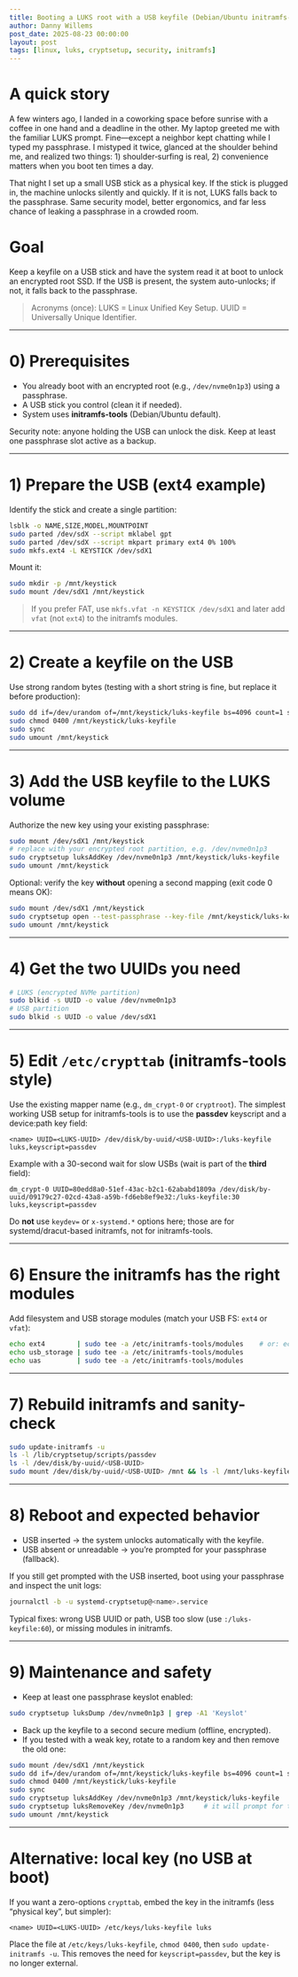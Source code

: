 ```yaml
---
title: Booting a LUKS root with a USB keyfile (Debian/Ubuntu initramfs-tools)
author: Danny Willems
post_date: 2025-08-23 00:00:00
layout: post
tags: [linux, luks, cryptsetup, security, initramfs]
---
```


# A quick story

A few winters ago, I landed in a coworking space before sunrise with a coffee in one hand and a deadline in the other. My laptop greeted me with the familiar LUKS prompt. Fine—except a neighbor kept chatting while I typed my passphrase. I mistyped it twice, glanced at the shoulder behind me, and realized two things: 1) shoulder‑surfing is real, 2) convenience matters when you boot ten times a day.

That night I set up a small USB stick as a physical key. If the stick is plugged in, the machine unlocks silently and quickly. If it is not, LUKS falls back to the passphrase. Same security model, better ergonomics, and far less chance of leaking a passphrase in a crowded room.

# Goal
Keep a keyfile on a USB stick and have the system read it at boot to unlock an encrypted root SSD. If the USB is present, the system auto-unlocks; if not, it falls back to the passphrase.

> Acronyms (once): LUKS = Linux Unified Key Setup. UUID = Universally Unique Identifier.

---

# 0) Prerequisites
- You already boot with an encrypted root (e.g., `/dev/nvme0n1p3`) using a passphrase.
- A USB stick you control (clean it if needed).
- System uses **initramfs-tools** (Debian/Ubuntu default).

Security note: anyone holding the USB can unlock the disk. Keep at least one passphrase slot active as a backup.

---

# 1) Prepare the USB (ext4 example)
Identify the stick and create a single partition:
```bash
lsblk -o NAME,SIZE,MODEL,MOUNTPOINT
sudo parted /dev/sdX --script mklabel gpt
sudo parted /dev/sdX --script mkpart primary ext4 0% 100%
sudo mkfs.ext4 -L KEYSTICK /dev/sdX1
```
Mount it:
```bash
sudo mkdir -p /mnt/keystick
sudo mount /dev/sdX1 /mnt/keystick
```

> If you prefer FAT, use `mkfs.vfat -n KEYSTICK /dev/sdX1` and later add `vfat` (not `ext4`) to the initramfs modules.

---

# 2) Create a keyfile on the USB
Use strong random bytes (testing with a short string is fine, but replace it before production):
```bash
sudo dd if=/dev/urandom of=/mnt/keystick/luks-keyfile bs=4096 count=1 status=none
sudo chmod 0400 /mnt/keystick/luks-keyfile
sudo sync
sudo umount /mnt/keystick
```

---

# 3) Add the USB keyfile to the LUKS volume
Authorize the new key using your existing passphrase:
```bash
sudo mount /dev/sdX1 /mnt/keystick
# replace with your encrypted root partition, e.g. /dev/nvme0n1p3
sudo cryptsetup luksAddKey /dev/nvme0n1p3 /mnt/keystick/luks-keyfile
sudo umount /mnt/keystick
```

Optional: verify the key **without** opening a second mapping (exit code 0 means OK):
```bash
sudo mount /dev/sdX1 /mnt/keystick
sudo cryptsetup open --test-passphrase --key-file /mnt/keystick/luks-keyfile /dev/nvme0n1p3
sudo umount /mnt/keystick
```

---

# 4) Get the two UUIDs you need
```bash
# LUKS (encrypted NVMe partition)
sudo blkid -s UUID -o value /dev/nvme0n1p3
# USB partition
sudo blkid -s UUID -o value /dev/sdX1
```

---

# 5) Edit `/etc/crypttab` (initramfs-tools style)
Use the existing mapper name (e.g., `dm_crypt-0` or `cryptroot`). The simplest working USB setup for initramfs-tools is to use the **passdev** keyscript and a device:path key field:
```
<name> UUID=<LUKS-UUID> /dev/disk/by-uuid/<USB-UUID>:/luks-keyfile luks,keyscript=passdev
```
Example with a 30-second wait for slow USBs (wait is part of the **third** field):
```
dm_crypt-0 UUID=80edd8a0-51ef-43ac-b2c1-62ababd1809a /dev/disk/by-uuid/09179c27-02cd-43a8-a59b-fd6eb8ef9e32:/luks-keyfile:30 luks,keyscript=passdev
```
Do **not** use `keydev=` or `x-systemd.*` options here; those are for systemd/dracut-based initramfs, not for initramfs-tools.

---

# 6) Ensure the initramfs has the right modules
Add filesystem and USB storage modules (match your USB FS: `ext4` or `vfat`):
```bash
echo ext4        | sudo tee -a /etc/initramfs-tools/modules    # or: echo vfat | sudo tee -a ...
echo usb_storage | sudo tee -a /etc/initramfs-tools/modules
echo uas         | sudo tee -a /etc/initramfs-tools/modules
```

---

# 7) Rebuild initramfs and sanity-check
```bash
sudo update-initramfs -u
ls -l /lib/cryptsetup/scripts/passdev
ls -l /dev/disk/by-uuid/<USB-UUID>
sudo mount /dev/disk/by-uuid/<USB-UUID> /mnt && ls -l /mnt/luks-keyfile && sudo umount /mnt
```

---

# 8) Reboot and expected behavior
- USB inserted → the system unlocks automatically with the keyfile.
- USB absent or unreadable → you’re prompted for your passphrase (fallback).

If you still get prompted with the USB inserted, boot using your passphrase and inspect the unit logs:
```bash
journalctl -b -u systemd-cryptsetup@<name>.service
```
Typical fixes: wrong USB UUID or path, USB too slow (use `:/luks-keyfile:60`), or missing modules in initramfs.

---

# 9) Maintenance and safety
- Keep at least one passphrase keyslot enabled:
```bash
sudo cryptsetup luksDump /dev/nvme0n1p3 | grep -A1 'Keyslot'
```
- Back up the keyfile to a second secure medium (offline, encrypted).
- If you tested with a weak key, rotate to a random key and then remove the old one:
```bash
sudo mount /dev/sdX1 /mnt/keystick
sudo dd if=/dev/urandom of=/mnt/keystick/luks-keyfile bs=4096 count=1 status=none
sudo chmod 0400 /mnt/keystick/luks-keyfile
sudo sync
sudo cryptsetup luksAddKey /dev/nvme0n1p3 /mnt/keystick/luks-keyfile
sudo cryptsetup luksRemoveKey /dev/nvme0n1p3     # it will prompt for the old key or passphrase
sudo umount /mnt/keystick
```

---

# Alternative: local key (no USB at boot)
If you want a zero-options `crypttab`, embed the key in the initramfs (less “physical key”, but simpler):
```
<name> UUID=<LUKS-UUID> /etc/keys/luks-keyfile luks
```
Place the file at `/etc/keys/luks-keyfile`, `chmod 0400`, then `sudo update-initramfs -u`. This removes the need for `keyscript=passdev`, but the key is no longer external.

